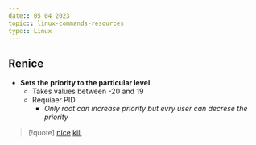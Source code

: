 ```yaml
---
date:: 05 04 2023
topic:: linux-commands-resources
type:: Linux
---
```

## Renice 
- **Sets the priority to the particular level**
	- Takes values between -20 and 19 
	- Requiaer PID
		- *Only root can increase priority but evry user can decrese the priority*


>[!quote] [nice](/obisdian_ntoes/notes_obsidian/Linux/nice.md) [kill](/obisdian_ntoes/notes_obsidian/Linux/kill.md) 